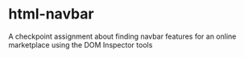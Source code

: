 # html-navbar

A checkpoint assignment about finding navbar features for an online marketplace using the DOM Inspector tools
